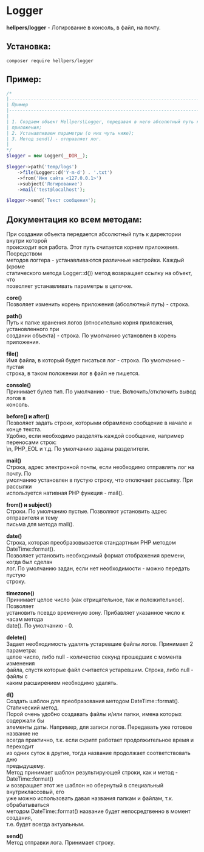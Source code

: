 # Logger
**hellpers/logger** - Логирование в консоль, в файл, на почту.

## Установка:
	composer require hellpers/logger

## Пример:
```php
/*
|------------------------------------------------------------------------------
| Пример
|------------------------------------------------------------------------------
|
| 1. Создаем объект Hellpers\Logger, передавая в него абсолютный путь к корню
| приложения;
| 2. Устанавливаем параметры (о них чуть ниже);
| 3. Метод send() - отправляет лог.
|
*/
$logger = new Logger(__DIR__);

$logger->path('temp/logs')
    ->file(Logger::d('Y-m-d') . '.txt')
    ->from('Имя сайта <127.0.0.1>')
    ->subject('Логирование')
    ->mail('test@localhost');

$logger->send('Текст сообщения');
```
## Документация ко всем методам:
При создании объекта передается абсолютный путь к директории внутри которой  
происходит вся работа. Этот путь считается корнем приложения. Посредством  
методов логгера - устанавливаются различные настройки. Каждый (кроме  
статического метода Logger::d()) метод возвращает ссылку на объект, что  
позволяет устанавливать параметры в цепочке.  
  
**core()**  
Позволяет изменить корень приложения (абсолютный путь) - строка.  
  
**path()**  
Путь к папке хранения логов (относительно корня приложения, установленного при  
создании объекта) - строка. По умолчанию установлен в корень приложения.  
  
**file()**  
Имя файла, в который будет писаться лог - строка. По умолчанию - пустая  
строка, в таком положении лог в файл не пишется.  
  
**console()**  
Принимает булев тип. По умолчанию - true. Включить/отключить вывод логов в  
консоль.  
  
**before() и after()**  
Позволяет задать строки, которыми обрамлено сообщение в начале и конце текста.  
Удобно, если необходимо разделять каждой сообщение, например переносами строк:  
\n, PHP_EOL и т.д. По умолчанию заданы разделители.  
  
**mail()**  
Строка, адрес электронной почты, если необходимо отправлять лог на почту. По  
умолчанию установлен в пустую строку, что отключает рассылку. При рассылки  
используется нативная PHP функция - mail().  
  
**from() и subject()**  
Строки. По умолчанию пустые. Позволяют установить адрес отправителя и тему  
письма для метода mail().  
  
**date()**  
Строка, которая преобразовывается стандартным PHP методом DateTime::format().  
Позволяет установить необходимый формат отображения времени, когда был сделан  
лог. По умолчанию задан, если нет необходимости - можно передать пустую  
строку.  
  
**timezone()**  
Принимает целое число (как отрицательное, так и положительное). Позволяет  
установить псевдо временную зону. Прибавляет указанное число к часам метода  
date(). По умолчанию - 0.  
  
**delete()**  
Задает необходимость удалять устаревшие файлы логов. Принимает 2 параметра:  
целое число, либо null - количество секунд прошедших с момента изменения  
файла, спустя которые файл считается устаревшим. Строка, либо null - файлы с  
каким расширением необходимо удалять.  
  
**d()**  
Создать шаблон для преобразования методом DateTime::format().  
Статический метод.  
Порой очень удобно создавать файлы и/или папки, имена которых содержали бы  
элементы даты. Например, для записи логов. Передавать уже готовое название не  
всегда практично, т.к. если скрипт работает продолжительное время и переходит  
из одних суток в другие, тогда название продолжает соответствовать дню  
предыдущему.  
Метод принимает шаблон результирующей строки, как и метод - DateTime::format()  
и возвращает этот же шаблон но обернутый в специальный внутриклассовый, его  
уже можно использовать давая названия папкам и файлам, т.к. обрабатываться  
методом DateTime::format() название будет непосредтвенно в момент создания,  
т.е. будет всегда актуальным.  
  
**send()**  
Метод отправки лога. Принимает строку.
